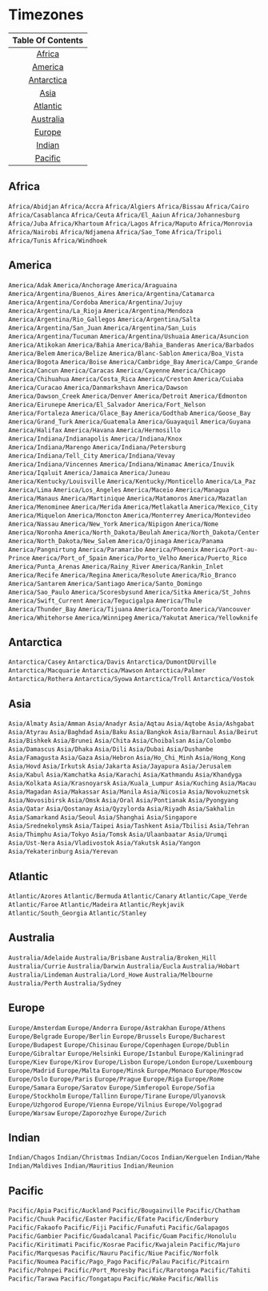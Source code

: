 # Timezones

| Table Of Contents  |
| :-------------: |
| [Africa](https://github.com/GamesROB/supportbot/blob/development/timezones.md#africa)         |
| [America](https://github.com/GamesROB/supportbot/blob/development/timezones.md#antarctica)    |
| [Antarctica](https://github.com/GamesROB/supportbot/blob/development/timezones.md#antarctica) |
| [Asia](https://github.com/GamesROB/supportbot/blob/development/timezones.md#asia)             |
| [Atlantic](https://github.com/GamesROB/supportbot/blob/development/timezones.md#atlantic)     |
| [Australia](https://github.com/GamesROB/supportbot/blob/development/timezones.md#australia)   |
| [Europe](https://github.com/GamesROB/supportbot/blob/development/timezones.md#europe)         |
| [Indian](https://github.com/GamesROB/supportbot/blob/development/timezones.md#indian)         |
| [Pacific](https://github.com/GamesROB/supportbot/blob/development/timezones.md#pacific)       |

## Africa

`Africa/Abidjan`
`Africa/Accra`
`Africa/Algiers`
`Africa/Bissau`
`Africa/Cairo`
`Africa/Casablanca`
`Africa/Ceuta`
`Africa/El_Aaiun`
`Africa/Johannesburg`
`Africa/Juba`
`Africa/Khartoum`
`Africa/Lagos`
`Africa/Maputo`
`Africa/Monrovia`
`Africa/Nairobi`
`Africa/Ndjamena`
`Africa/Sao_Tome`
`Africa/Tripoli`
`Africa/Tunis`
`Africa/Windhoek`


## America

`America/Adak`
`America/Anchorage`
`America/Araguaina`
`America/Argentina/Buenos_Aires`
`America/Argentina/Catamarca`
`America/Argentina/Cordoba`
`America/Argentina/Jujuy`
`America/Argentina/La_Rioja`
`America/Argentina/Mendoza`
`America/Argentina/Rio_Gallegos`
`America/Argentina/Salta`
`America/Argentina/San_Juan`
`America/Argentina/San_Luis`
`America/Argentina/Tucuman`
`America/Argentina/Ushuaia`
`America/Asuncion`
`America/Atikokan`
`America/Bahia`
`America/Bahia_Banderas`
`America/Barbados`
`America/Belem`
`America/Belize`
`America/Blanc-Sablon`
`America/Boa_Vista`
`America/Bogota`
`America/Boise`
`America/Cambridge_Bay`
`America/Campo_Grande`
`America/Cancun`
`America/Caracas`
`America/Cayenne`
`America/Chicago`
`America/Chihuahua`
`America/Costa_Rica`
`America/Creston`
`America/Cuiaba`
`America/Curacao`
`America/Danmarkshavn`
`America/Dawson`
`America/Dawson_Creek`
`America/Denver`
`America/Detroit`
`America/Edmonton`
`America/Eirunepe`
`America/El_Salvador`
`America/Fort_Nelson`
`America/Fortaleza`
`America/Glace_Bay`
`America/Godthab`
`America/Goose_Bay`
`America/Grand_Turk`
`America/Guatemala`
`America/Guayaquil`
`America/Guyana`
`America/Halifax`
`America/Havana`
`America/Hermosillo`
`America/Indiana/Indianapolis`
`America/Indiana/Knox`
`America/Indiana/Marengo`
`America/Indiana/Petersburg`
`America/Indiana/Tell_City`
`America/Indiana/Vevay`
`America/Indiana/Vincennes`
`America/Indiana/Winamac`
`America/Inuvik`
`America/Iqaluit`
`America/Jamaica`
`America/Juneau`
`America/Kentucky/Louisville`
`America/Kentucky/Monticello`
`America/La_Paz`
`America/Lima`
`America/Los_Angeles`
`America/Maceio`
`America/Managua`
`America/Manaus`
`America/Martinique`
`America/Matamoros`
`America/Mazatlan`
`America/Menominee`
`America/Merida`
`America/Metlakatla`
`America/Mexico_City`
`America/Miquelon`
`America/Moncton`
`America/Monterrey`
`America/Montevideo`
`America/Nassau`
`America/New_York`
`America/Nipigon`
`America/Nome`
`America/Noronha`
`America/North_Dakota/Beulah`
`America/North_Dakota/Center`
`America/North_Dakota/New_Salem`
`America/Ojinaga`
`America/Panama`
`America/Pangnirtung`
`America/Paramaribo`
`America/Phoenix`
`America/Port-au-Prince`
`America/Port_of_Spain`
`America/Porto_Velho`
`America/Puerto_Rico`
`America/Punta_Arenas`
`America/Rainy_River`
`America/Rankin_Inlet`
`America/Recife`
`America/Regina`
`America/Resolute`
`America/Rio_Branco`
`America/Santarem`
`America/Santiago`
`America/Santo_Domingo`
`America/Sao_Paulo`
`America/Scoresbysund`
`America/Sitka`
`America/St_Johns`
`America/Swift_Current`
`America/Tegucigalpa`
`America/Thule`
`America/Thunder_Bay`
`America/Tijuana`
`America/Toronto`
`America/Vancouver`
`America/Whitehorse`
`America/Winnipeg`
`America/Yakutat`
`America/Yellowknife`


## Antarctica

`Antarctica/Casey`
`Antarctica/Davis`
`Antarctica/DumontDUrville`
`Antarctica/Macquarie`
`Antarctica/Mawson`
`Antarctica/Palmer`
`Antarctica/Rothera`
`Antarctica/Syowa`
`Antarctica/Troll`
`Antarctica/Vostok`


## Asia

`Asia/Almaty`
`Asia/Amman`
`Asia/Anadyr`
`Asia/Aqtau`
`Asia/Aqtobe`
`Asia/Ashgabat`
`Asia/Atyrau`
`Asia/Baghdad`
`Asia/Baku`
`Asia/Bangkok`
`Asia/Barnaul`
`Asia/Beirut`
`Asia/Bishkek`
`Asia/Brunei`
`Asia/Chita`
`Asia/Choibalsan`
`Asia/Colombo`
`Asia/Damascus`
`Asia/Dhaka`
`Asia/Dili`
`Asia/Dubai`
`Asia/Dushanbe`
`Asia/Famagusta`
`Asia/Gaza`
`Asia/Hebron`
`Asia/Ho_Chi_Minh`
`Asia/Hong_Kong`
`Asia/Hovd`
`Asia/Irkutsk`
`Asia/Jakarta`
`Asia/Jayapura`
`Asia/Jerusalem`
`Asia/Kabul`
`Asia/Kamchatka`
`Asia/Karachi`
`Asia/Kathmandu`
`Asia/Khandyga`
`Asia/Kolkata`
`Asia/Krasnoyarsk`
`Asia/Kuala_Lumpur`
`Asia/Kuching`
`Asia/Macau`
`Asia/Magadan`
`Asia/Makassar`
`Asia/Manila`
`Asia/Nicosia`
`Asia/Novokuznetsk`
`Asia/Novosibirsk`
`Asia/Omsk`
`Asia/Oral`
`Asia/Pontianak`
`Asia/Pyongyang`
`Asia/Qatar`
`Asia/Qostanay`
`Asia/Qyzylorda`
`Asia/Riyadh`
`Asia/Sakhalin`
`Asia/Samarkand`
`Asia/Seoul`
`Asia/Shanghai`
`Asia/Singapore`
`Asia/Srednekolymsk`
`Asia/Taipei`
`Asia/Tashkent`
`Asia/Tbilisi`
`Asia/Tehran`
`Asia/Thimphu`
`Asia/Tokyo`
`Asia/Tomsk`
`Asia/Ulaanbaatar`
`Asia/Urumqi`
`Asia/Ust-Nera`
`Asia/Vladivostok`
`Asia/Yakutsk`
`Asia/Yangon`
`Asia/Yekaterinburg`
`Asia/Yerevan`


## Atlantic

`Atlantic/Azores`
`Atlantic/Bermuda`
`Atlantic/Canary`
`Atlantic/Cape_Verde`
`Atlantic/Faroe`
`Atlantic/Madeira`
`Atlantic/Reykjavik`
`Atlantic/South_Georgia`
`Atlantic/Stanley`


## Australia

`Australia/Adelaide`
`Australia/Brisbane`
`Australia/Broken_Hill`
`Australia/Currie`
`Australia/Darwin`
`Australia/Eucla`
`Australia/Hobart`
`Australia/Lindeman`
`Australia/Lord_Howe`
`Australia/Melbourne`
`Australia/Perth`
`Australia/Sydney`


## Europe

`Europe/Amsterdam`
`Europe/Andorra`
`Europe/Astrakhan`
`Europe/Athens`
`Europe/Belgrade`
`Europe/Berlin`
`Europe/Brussels`
`Europe/Bucharest`
`Europe/Budapest`
`Europe/Chisinau`
`Europe/Copenhagen`
`Europe/Dublin`
`Europe/Gibraltar`
`Europe/Helsinki`
`Europe/Istanbul`
`Europe/Kaliningrad`
`Europe/Kiev`
`Europe/Kirov`
`Europe/Lisbon`
`Europe/London`
`Europe/Luxembourg`
`Europe/Madrid`
`Europe/Malta`
`Europe/Minsk`
`Europe/Monaco`
`Europe/Moscow`
`Europe/Oslo`
`Europe/Paris`
`Europe/Prague`
`Europe/Riga`
`Europe/Rome`
`Europe/Samara`
`Europe/Saratov`
`Europe/Simferopol`
`Europe/Sofia`
`Europe/Stockholm`
`Europe/Tallinn`
`Europe/Tirane`
`Europe/Ulyanovsk`
`Europe/Uzhgorod`
`Europe/Vienna`
`Europe/Vilnius`
`Europe/Volgograd`
`Europe/Warsaw`
`Europe/Zaporozhye`
`Europe/Zurich`


## Indian

`Indian/Chagos`
`Indian/Christmas`
`Indian/Cocos`
`Indian/Kerguelen`
`Indian/Mahe`
`Indian/Maldives`
`Indian/Mauritius`
`Indian/Reunion`


## Pacific

`Pacific/Apia`
`Pacific/Auckland`
`Pacific/Bougainville`
`Pacific/Chatham`
`Pacific/Chuuk`
`Pacific/Easter`
`Pacific/Efate`
`Pacific/Enderbury`
`Pacific/Fakaofo`
`Pacific/Fiji`
`Pacific/Funafuti`
`Pacific/Galapagos`
`Pacific/Gambier`
`Pacific/Guadalcanal`
`Pacific/Guam`
`Pacific/Honolulu`
`Pacific/Kiritimati`
`Pacific/Kosrae`
`Pacific/Kwajalein`
`Pacific/Majuro`
`Pacific/Marquesas`
`Pacific/Nauru`
`Pacific/Niue`
`Pacific/Norfolk`
`Pacific/Noumea`
`Pacific/Pago_Pago`
`Pacific/Palau`
`Pacific/Pitcairn`
`Pacific/Pohnpei`
`Pacific/Port_Moresby`
`Pacific/Rarotonga`
`Pacific/Tahiti`
`Pacific/Tarawa`
`Pacific/Tongatapu`
`Pacific/Wake`
`Pacific/Wallis`